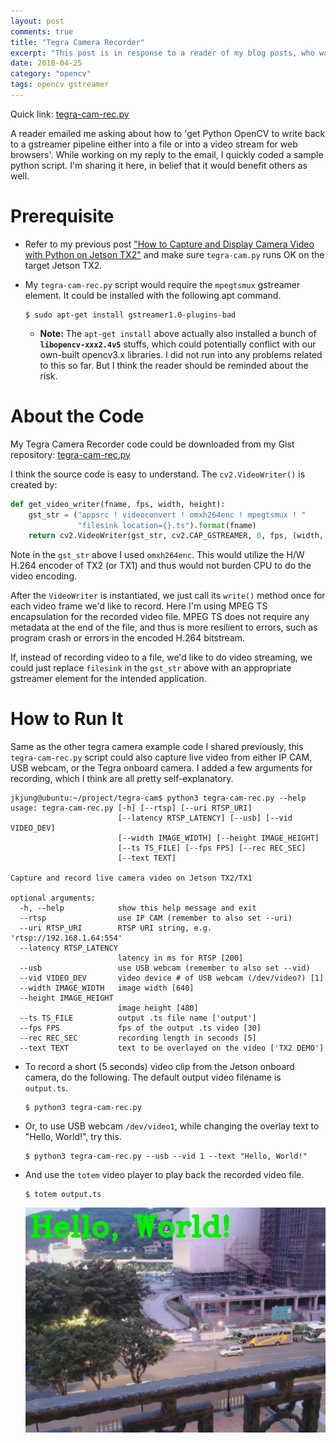 ```yaml
---
layout: post
comments: true
title: "Tegra Camera Recorder"
excerpt: "This post is in response to a reader of my blog posts, who was trying to 'get Python OpenCV to write back to a gstreamer pipeline either into a file or into a video stream for web browsers'. As usual, I shared the full python code to demonstrate how to do that."
date: 2018-04-25
category: "opencv"
tags: opencv gstreamer
---
```


Quick link: [tegra-cam-rec.py](https://gist.github.com/jkjung-avt/1df91d4cedad633cd5b49a4779cb4e32)

A reader emailed me asking about how to 'get Python OpenCV to write back to a gstreamer pipeline either into a file or into a video stream for web browsers'. While working on my reply to the email, I quickly coded a sample python script. I'm sharing it here, in belief that it would benefit others as well.

# Prerequisite

* Refer to my previous post ["How to Capture and Display Camera Video with Python on Jetson TX2"](https://jkjung-avt.github.io/tx2-camera-with-python/) and make sure `tegra-cam.py` runs OK on the target Jetson TX2.
* My `tegra-cam-rec.py` script would require the `mpegtsmux` gstreamer element. It could be installed with the following apt command.

  ```shell
  $ sudo apt-get install gstreamer1.0-plugins-bad
  ```

  + **Note:** The `apt-get install` above actually also installed a bunch of **`libopencv-xxx2.4v5`** stuffs, which could potentially conflict with our own-built opencv3.x libraries. I did not run into any problems related to this so far. But I think the reader should be reminded about the risk.

# About the Code

My Tegra Camera Recorder code could be downloaded from my Gist repository: [tegra-cam-rec.py](https://gist.github.com/jkjung-avt/1df91d4cedad633cd5b49a4779cb4e32)

I think the source code is easy to understand. The `cv2.VideoWriter()` is created by:

```python
def get_video_writer(fname, fps, width, height):
    gst_str = ("appsrc ! videoconvert ! omxh264enc ! mpegtsmux ! "
               "filesink location={}.ts").format(fname)
    return cv2.VideoWriter(gst_str, cv2.CAP_GSTREAMER, 0, fps, (width, height))
```

Note in the `gst_str` above I used `omxh264enc`. This would utilize the H/W H.264 encoder of TX2 (or TX1) and thus would not burden CPU to do the video encoding.

After the `VideoWriter` is instantiated, we just call its `write()` method once for each video frame we'd like to record. Here I'm using MPEG TS encapsulation for the recorded video file. MPEG TS does not require any metadata at the end of the file, and thus is more resilient to errors, such as program crash or errors in the encoded H.264 bitstream.

If, instead of recording video to a file, we'd like to do video streaming, we could just replace `filesink` in the `gst_str` above with an appropriate gstreamer element for the intended application.

# How to Run It

Same as the other tegra camera example code I shared previously, this `tegra-cam-rec.py` script could also capture live video from either IP CAM, USB webcam, or the Tegra onboard camera. I added a few arguments for recording, which I think are all pretty self-explanatory.

```shell
jkjung@ubuntu:~/project/tegra-cam$ python3 tegra-cam-rec.py --help
usage: tegra-cam-rec.py [-h] [--rtsp] [--uri RTSP_URI]
                        [--latency RTSP_LATENCY] [--usb] [--vid VIDEO_DEV]
                        [--width IMAGE_WIDTH] [--height IMAGE_HEIGHT]
                        [--ts TS_FILE] [--fps FPS] [--rec REC_SEC]
                        [--text TEXT]

Capture and record live camera video on Jetson TX2/TX1

optional arguments:
  -h, --help            show this help message and exit
  --rtsp                use IP CAM (remember to also set --uri)
  --uri RTSP_URI        RTSP URI string, e.g. 'rtsp://192.168.1.64:554'
  --latency RTSP_LATENCY
                        latency in ms for RTSP [200]
  --usb                 use USB webcam (remember to also set --vid)
  --vid VIDEO_DEV       video device # of USB webcam (/dev/video?) [1]
  --width IMAGE_WIDTH   image width [640]
  --height IMAGE_HEIGHT
                        image height [480]
  --ts TS_FILE          output .ts file name ['output']
  --fps FPS             fps of the output .ts video [30]
  --rec REC_SEC         recording length in seconds [5]
  --text TEXT           text to be overlayed on the video ['TX2 DEMO']
```

* To record a short (5 seconds) video clip from the Jetson onboard camera, do the following. The default output video filename is `output.ts`.

  ```shell
  $ python3 tegra-cam-rec.py
  ```

* Or, to use USB webcam `/dev/video1`, while changing the overlay text to "Hello, World!", try this.

  ```shell
  $ python3 tegra-cam-rec.py --usb --vid 1 --text "Hello, World!"
  ```

* And use the `totem` video player to play back the recorded video file.

  ```shell
  $ totem output.ts
  ```

  ![A screenshot of tegra-cam-rec.py](/assets/2018-04-25-tx2-camera-recorder/tegra-cam-rec.png)
